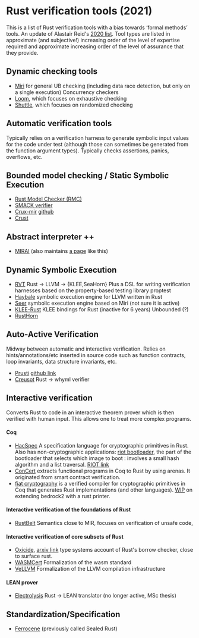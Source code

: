 # Rust verification tools (2021)
This is a list of Rust verification tools with a bias towards ‘formal methods’ tools. An update of Alastair Reid's [2020 list](https://alastairreid.github.io/rust-verification-tools/).
Tool types are listed in approximate (and subjective!) increasing order of the level of expertise required and approximate increasing order of the level of assurance that they provide.
## Dynamic checking tools

* [Miri](https://github.com/rust-lang/miri/) for general UB checking (including data race detection, but only on a single execution)
Concurrency checkers
* [Loom](https://github.com/tokio-rs/loom), which focuses on exhaustive checking 
* [Shuttle](https://crates.io/crates/shuttle), which focuses on randomized checking 

## Automatic verification tools
Typically relies on a verification harness to generate symbolic input values for the code under test (although those can sometimes be generated from the function argument types). Typically checks assertions, panics, overflows, etc.

## Bounded model checking / Static Symbolic Execution
* [Rust Model Checker (RMC)](https://github.com/model-checking/rmc)
* [SMACK verifier](https://github.com/smackers/smack)
* [Crux-mir](https://crux.galois.com/) [github](https://github.com/GaloisInc/crucible/tree/master/crux-mir)
* [Crust](https://github.com/uwplse/crust)

## Abstract interpreter ++
* [MIRAI](https://github.com/facebookexperimental/MIRAI) (also maintains [a page](https://github.com/facebookexperimental/MIRAI/blob/main/documentation/FurtherReading.md) like this)

## Dynamic Symbolic Execution
* [RVT](https://project-oak.github.io/rust-verification-tools/)
Rust → LLVM → {KLEE,SeaHorn} 
Plus a DSL for writing verification harnesses based on the property-based testing library proptest
* [Haybale](https://github.com/PLSysSec/haybale)
symbolic execution engine for LLVM written in Rust
* [Seer](https://github.com/dwrensha/seer)
symbolic execution engine based on Miri (not sure it is active)
* [KLEE-Rust](https://github.com/jawline/klee-rust)
KLEE bindings for Rust (inactive for 6 years)
Unbounded (?)
* [RustHorn](https://github.com/hopv/rust-horn)

## Auto-Active Verification
Midway between automatic and interactive verification. Relies on hints/annotations/etc inserted in source code such as function contracts, loop invariants, data structure invariants, etc.

* [Prusti](https://www.pm.inf.ethz.ch/research/prusti.html) [github link](https://viperproject.github.io/prusti-dev/)
* [Creusot](https://github.com/xldenis/creusot) Rust → whyml verifier

## Interactive verification
Converts Rust to code in an interactive theorem prover which is then verified with human input.
This allows one to treat more complex programs.

#### Coq
* [HacSpec](https://github.com/hacspec/hacspec) A specification language for cryptographic primitives in Rust.
Also has non-cryptographic applications: [riot bootloader](https://github.com/hacspec/hacspec/blob/master/examples/riot-bootloader/src/lib.rs), the part of the bootloader that selects which image to boot :  involves a small hash algorithm and a list traversal. [RIOT link](https://future-proof-iot.github.io/RIOT-fp/events)
* [ConCert](https://github.com/AU-COBRA/ConCert) extracts functional programs in Coq to Rust by using arenas. It originated from smart contract verification.
* [fiat cryptography](https://github.com/mit-plv/fiat-crypto) is a verified compiler for cryptographic primitives in Coq that generates Rust implementations (and other languages). [WIP](https://github.com/AU-COBRA/AUCurves/blob/main/src/Bedrock/ToRustString.v) on extending bedrock2 with a rust printer.
#### Interactive verification of the foundations of Rust
* [RustBelt](https://plv.mpi-sws.org/rustbelt/)
Semantics close to MIR, focuses on verification of unsafe code, 
#### Interactive verification of core subsets of Rust
* [Oxicide](https://github.com/aatxe/oxide), [arxiv link](https://arxiv.org/abs/1903.00982) type systems account of Rust's borrow checker, close to surface rust.
* [WASMCert](https://github.com/WasmCert/WasmCert-Coq) Formalization of the wasm standard
* [VeLLVM](https://github.com/vellvm/vellvm)  Formalization of the LLVM compilation infrastructure

#### LEAN prover

* [Electrolysis](https://github.com/Kha/electrolysis) Rust → LEAN translator (no longer active, MSc thesis)

## Standardization/Specification

* [Ferrocene](https://ferrous-systems.com/blog/sealed-rust-the-pitch/) (previously called Sealed Rust)
